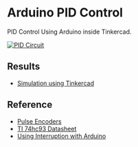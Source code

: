# Arduino PID Control

PID Control Using Arduino inside Tinkercad.

[![PID Circuit](https://csg.tinkercad.com/things/jzzxdKEZH5K/t725.png?rev=1594431030849000000)](https://www.tinkercad.com/things/jzzxdKEZH5K)

## Results
 * [Simulation using Tinkercad](https://www.tinkercad.com/things/jzzxdKEZH5K)


## Reference
 * [Pulse Encoders](http://www.automotsys.com.au/encodersmc.html)
 * [TI 74hc93 Datasheet](https://www.ti.com/lit/ds/symlink/cd74hc93.pdf?HQS=TI-null-null-alldatasheets-df-pf-SEP-wwe)
 * [Using Interruption with Arduino](https://www.arduino.cc/reference/pt/language/functions/external-interrupts/attachinterrupt/)

